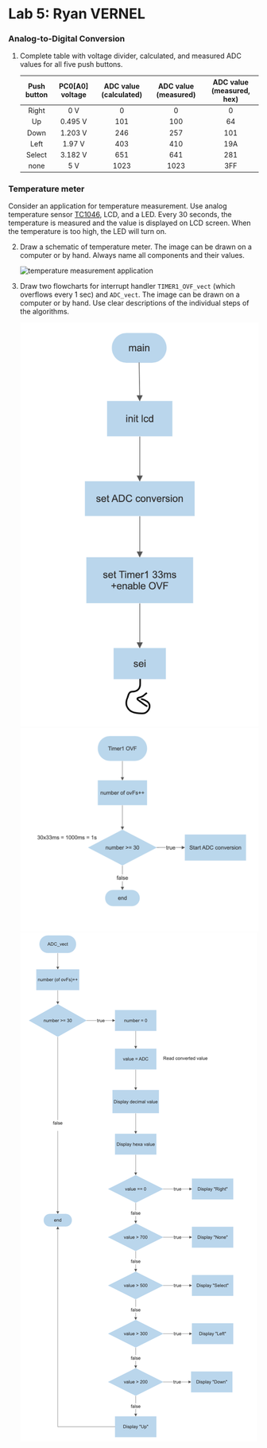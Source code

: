 # Lab 5: Ryan VERNEL

### Analog-to-Digital Conversion

1. Complete table with voltage divider, calculated, and measured ADC values for all five push buttons.

   | **Push button** | **PC0[A0] voltage** | **ADC value (calculated)** | **ADC value (measured)** | **ADC value (measured, hex)** |
   | :-: | :-: | :-: | :-: | :-: |
   | Right  | 0 V | 0 | 0 | 0 |
   | Up     | 0.495 V | 101 | 100 | 64 |
   | Down   | 1.203 V | 246 | 257 | 101 |
   | Left   | 1.97 V | 403 | 410 | 19A |
   | Select | 3.182 V | 651 | 641 | 281 |
   | none   | 5 V | 1023 | 1023 | 3FF |

### Temperature meter

Consider an application for temperature measurement. Use analog temperature sensor [TC1046](http://ww1.microchip.com/downloads/en/DeviceDoc/21496C.pdf), LCD, and a LED. Every 30 seconds, the temperature is measured and the value is displayed on LCD screen. When the temperature is too high, the LED will turn on.

2. Draw a schematic of temperature meter. The image can be drawn on a computer or by hand. Always name all components and their values.

   ![temperature measurement application](https://raw.githubusercontent.com/Rayou01/digitals-electronics-2/main/PlatformIO/Projects/lab5-adc/test/temperature%20measurement%20application.png)

3. Draw two flowcharts for interrupt handler `TIMER1_OVF_vect` (which overflows every 1 sec) and `ADC_vect`. The image can be drawn on a computer or by hand. Use clear descriptions of the individual steps of the algorithms.

   ![flowchart-lab5-Part1](https://raw.githubusercontent.com/Rayou01/digitals-electronics-2/main/PlatformIO/Projects/lab5-adc/test/flowchart-lab5-part1.png)
   ![flowchart-lab5-Part2](https://raw.githubusercontent.com/Rayou01/digitals-electronics-2/main/PlatformIO/Projects/lab5-adc/test/flowchart-lab5-part2.png)
   ![flowchart-lab5-Part3](https://raw.githubusercontent.com/Rayou01/digitals-electronics-2/main/PlatformIO/Projects/lab5-adc/test/flowchart-lab5-part3.png)

